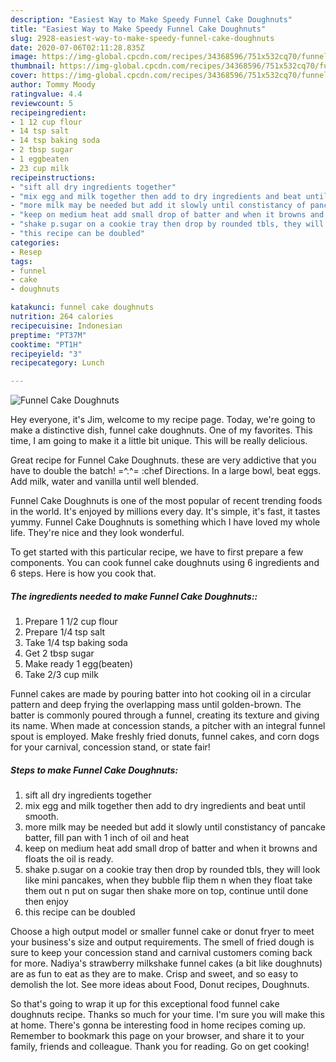 ```yaml
---
description: "Easiest Way to Make Speedy Funnel Cake Doughnuts"
title: "Easiest Way to Make Speedy Funnel Cake Doughnuts"
slug: 2928-easiest-way-to-make-speedy-funnel-cake-doughnuts
date: 2020-07-06T02:11:28.835Z
image: https://img-global.cpcdn.com/recipes/34368596/751x532cq70/funnel-cake-doughnuts-recipe-main-photo.jpg
thumbnail: https://img-global.cpcdn.com/recipes/34368596/751x532cq70/funnel-cake-doughnuts-recipe-main-photo.jpg
cover: https://img-global.cpcdn.com/recipes/34368596/751x532cq70/funnel-cake-doughnuts-recipe-main-photo.jpg
author: Tommy Moody
ratingvalue: 4.4
reviewcount: 5
recipeingredient:
- 1 12 cup flour
- 14 tsp salt
- 14 tsp baking soda
- 2 tbsp sugar
- 1 eggbeaten
- 23 cup milk
recipeinstructions:
- "sift all dry ingredients together"
- "mix egg and milk together then add to dry ingredients and beat until smooth."
- "more milk may be needed but add it slowly until constistancy of pancake batter, fill pan with 1 inch of oil and heat"
- "keep on medium heat add small drop of batter and when it browns and floats the oil is ready."
- "shake p.sugar on a cookie tray then drop by rounded tbls, they will look like mini pancakes, when they bubble flip them n when they float take them out n put on sugar then shake more on top, continue until done then enjoy"
- "this recipe can be doubled"
categories:
- Resep
tags:
- funnel
- cake
- doughnuts

katakunci: funnel cake doughnuts
nutrition: 264 calories
recipecuisine: Indonesian
preptime: "PT37M"
cooktime: "PT1H"
recipeyield: "3"
recipecategory: Lunch

---
```



![Funnel Cake Doughnuts](https://img-global.cpcdn.com/recipes/34368596/751x532cq70/funnel-cake-doughnuts-recipe-main-photo.jpg)

Hey everyone, it's Jim, welcome to my recipe page. Today, we're going to make a distinctive dish, funnel cake doughnuts. One of my favorites. This time, I am going to make it a little bit unique. This will be really delicious.

Great recipe for Funnel Cake Doughnuts. these are very addictive that you have to double the batch! =^.^= :chef Directions. In a large bowl, beat eggs. Add milk, water and vanilla until well blended.

Funnel Cake Doughnuts is one of the most popular of recent trending foods in the world. It's enjoyed by millions every day. It's simple, it's fast, it tastes yummy. Funnel Cake Doughnuts is something which I have loved my whole life. They're nice and they look wonderful.


To get started with this particular recipe, we have to first prepare a few components. You can cook funnel cake doughnuts using 6 ingredients and 6 steps. Here is how you cook that.

##### The ingredients needed to make Funnel Cake Doughnuts::

1. Prepare 1 1/2 cup flour
1. Prepare 1/4 tsp salt
1. Take 1/4 tsp baking soda
1. Get 2 tbsp sugar
1. Make ready 1 egg(beaten)
1. Take 2/3 cup milk


Funnel cakes are made by pouring batter into hot cooking oil in a circular pattern and deep frying the overlapping mass until golden-brown. The batter is commonly poured through a funnel, creating its texture and giving its name. When made at concession stands, a pitcher with an integral funnel spout is employed. Make freshly fried donuts, funnel cakes, and corn dogs for your carnival, concession stand, or state fair! 

##### Steps to make Funnel Cake Doughnuts:

1. sift all dry ingredients together
1. mix egg and milk together then add to dry ingredients and beat until smooth.
1. more milk may be needed but add it slowly until constistancy of pancake batter, fill pan with 1 inch of oil and heat
1. keep on medium heat add small drop of batter and when it browns and floats the oil is ready.
1. shake p.sugar on a cookie tray then drop by rounded tbls, they will look like mini pancakes, when they bubble flip them n when they float take them out n put on sugar then shake more on top, continue until done then enjoy
1. this recipe can be doubled


Choose a high output model or smaller funnel cake or donut fryer to meet your business&#39;s size and output requirements. The smell of fried dough is sure to keep your concession stand and carnival customers coming back for more. Nadiya&#39;s strawberry milkshake funnel cakes (a bit like doughnuts) are as fun to eat as they are to make. Crisp and sweet, and so easy to demolish the lot. See more ideas about Food, Donut recipes, Doughnuts. 

So that's going to wrap it up for this exceptional food funnel cake doughnuts recipe. Thanks so much for your time. I'm sure you will make this at home. There's gonna be interesting food in home recipes coming up. Remember to bookmark this page on your browser, and share it to your family, friends and colleague. Thank you for reading. Go on get cooking!
